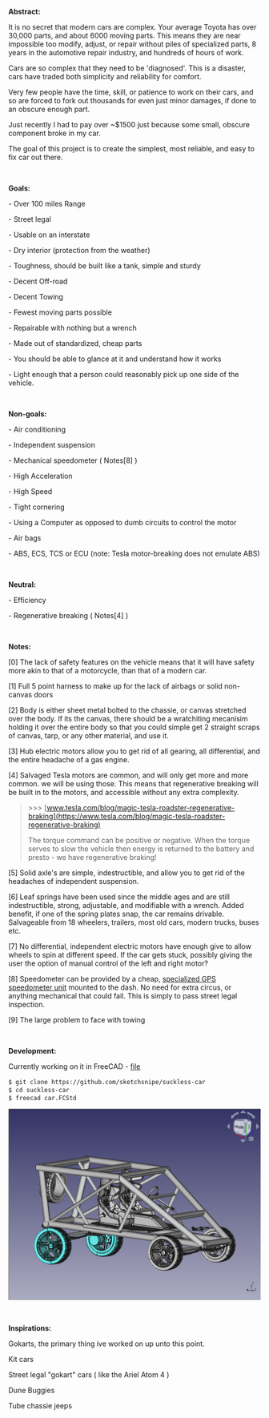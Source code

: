**Abstract:**

It is no secret that modern cars are complex. Your average Toyota has over 30,000 parts, and about 6000 moving parts. This means they are near impossible too modify, adjust, or repair without piles of specialized parts, 8 years in the automotive repair industry, and hundreds of hours of work.

Cars are so complex that they need to be 'diagnosed'. This is a disaster, cars have traded both simplicity and reliability for comfort.

Very few people have the time, skill, or patience to work on their cars, and so are forced to fork out thousands for even just minor damages, if done to an obscure enough part.

Just recently I had to pay over \~$1500 just because some small, obscure component broke in my car.

The goal of this project is to create the simplest, most reliable, and easy to fix car out there.

&#x200B;

**Goals:**

\- Over 100 miles Range

\- Street legal

\- Usable on an interstate

\- Dry interior (protection from the weather)

\- Toughness, should be built like a tank, simple and sturdy

\- Decent Off-road

\- Decent Towing

\- Fewest moving parts possible

\- Repairable with nothing but a wrench

\- Made out of standardized, cheap parts

\- You should be able to glance at it and understand how it works

\- Light enough that a person could reasonably pick up one side of the vehicle.

&#x200B;

**Non-goals:**

\- Air conditioning

\- Independent suspension

\- Mechanical speedometer ( Notes\[8\] )

\- High Acceleration

\- High Speed

\- Tight cornering

\- Using a Computer as opposed to dumb circuits to control the motor

\- Air bags

\- ABS, ECS, TCS or ECU (note: Tesla motor-breaking does not emulate ABS)

&#x200B;

**Neutral:**

\- Efficiency

\- Regenerative breaking ( Notes\[4\] )

&#x200B;

**Notes:**

\[0\] The lack of safety features on the vehicle means that it will have safety more akin to that of a motorcycle, than that of a modern car.

\[1\] Full 5 point harness to make up for the lack of airbags or solid non-canvas doors

\[2\] Body is either sheet metal bolted to the chassie, or canvas stretched over the body. If its the canvas, there should be a wratchiting mecanisim holding it over the entire body so that you could simple get 2 straight scraps of canvas, tarp, or any other material, and use it.

\[3\] Hub electric motors allow you to get rid of all gearing, all differential, and the entire headache of a gas engine.

\[4\] Salvaged Tesla motors are common, and will only get more and more common. we will be using those. This means that regenerative breaking will be built in to the motors, and accessible without any extra complexity.

>\>>> [www.tesla.com/blog/magic-tesla-roadster-regenerative-braking](https://www.tesla.com/blog/magic-tesla-roadster-regenerative-braking)  
>  
>The torque command can be positive or negative. When the torque serves to slow the vehicle then energy is returned to the battery and presto - we have regenerative braking!

\[5\] Solid axle's are simple, indestructible, and allow you to get rid of the headaches of independent suspension.

\[6\] Leaf springs have been used since the middle ages and are still indestructible, strong, adjustable, and modifiable with a wrench. Added benefit, if one of the spring plates snap, the car remains drivable. Salvageable from 18 wheelers, trailers, most old cars, modern trucks, buses etc.

\[7\] No differential, independent electric motors have enough give to allow wheels to spin at different speed. If the car gets stuck, possibly giving the user the option of manual control of the left and right motor?

\[8\] Speedometer can be provided by a cheap, [specialized GPS speedometer unit](https://www.amazon.com/TIMPROVE-Universal-Speedometer-Windshield-Motorcycle/dp/B07KZ2HT4S/ref=sr_1_3?crid=2E5EMV9BP1R8P&dchild=1&keywords=gps+speedometer&qid=1619624700&sprefix=gps+spe%2Cgarden%2C175&sr=8-3) mounted to the dash. No need for extra circus, or anything mechanical that could fail. This is simply to pass street legal inspection.

\[9\] The large problem to face with towing 

&#x200B;

**Development:**

Currently working on it in FreeCAD - [file](./car.FCStd)

```
$ git clone https://github.com/sketchsnipe/suckless-car
$ cd suckless-car
$ freecad car.FCStd
```
![car](./car.png)

&#x200B;

**Inspirations:**

Gokarts, the primary thing ive worked on up unto this point.

Kit cars

Street legal "gokart" cars ( like the Ariel Atom 4 )

Dune Buggies

Tube chassie jeeps
